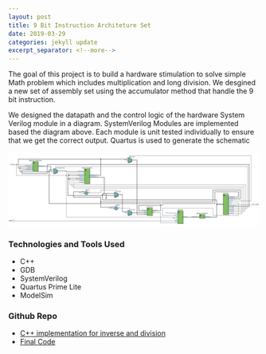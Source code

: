 ```yaml
---
layout: post
title: 9 Bit Instruction Architeture Set
date: 2019-03-29
categories: jekyll update
excerpt_separator: <!--more-->
---
```


The goal of this project is to build a hardware stimulation to solve simple Math problem which 
includes multiplication and long division. 
We desgined a new set of assembly set using the accumulator method that handle the 9 bit instruction.

<!-- ![Assembly Set](/assets/9bitInstructions/assemly-operation.png) -->

We designed the datapath and the control logic of the hardware System Verilog module in a diagram.
SystemVerilog Modules are implemented based the diagram above.
Each module is unit tested individually to ensure that we get the correct output.
Quartus is used to generate the schematic

![DataPath](/assets/9bitInstructions/top-schematic.PNG)

### Technologies and Tools Used
- C++
- GDB
- SystemVerilog
- Quartus Prime Lite
- ModelSim
    
### Github Repo
- [C++ implementation for inverse and division](https://github.com/kinming92/divvy_assembler)
- [Final Code](https://github.com/kinming92/Divvy_FinalProject)
